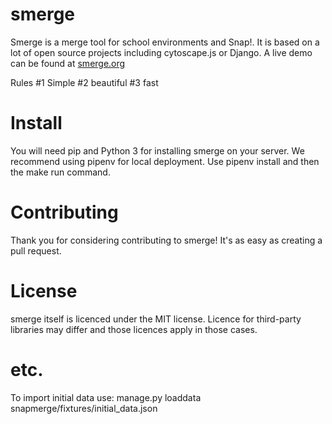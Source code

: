 # smerge
Smerge is a merge tool for school environments and Snap!. It is based on a lot of open source projects including cytoscape.js or Django. A live demo can be found at [smerge.org](https://smerge.org)

Rules
#1 Simple
#2 beautiful
#3 fast


# Install
You will need pip and Python 3 for installing smerge on your server.
We recommend using pipenv for local deployment. Use pipenv install and then the make run command.


# Contributing
Thank you for considering contributing to smerge! It's as easy as creating a pull request.

# License
smerge itself is licenced under the MIT license. Licence for third-party libraries may differ and those licences apply in those cases.

# etc.
To import initial data use:
manage.py loaddata snapmerge/fixtures/initial_data.json
